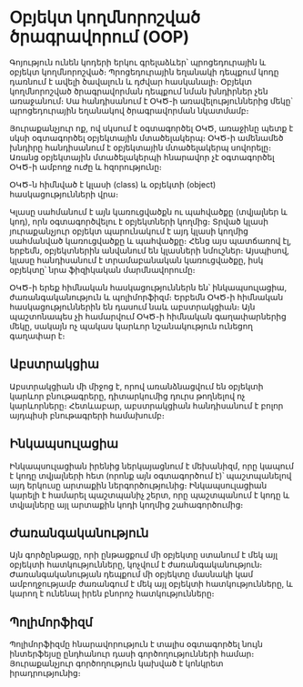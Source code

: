 <h1>Օբյեկտ կողմնորոշված ծրագրավորում (OOP)</h1>

Գոյություն ունեն կոդերի երկու գրելաձևեր՝ պրոցեդուրային և օբյեկտ կողմնորոշված։ Պրոցեդուրային  եղանակի դեպքում կոդը դառնում է ավելի ծավալուն և դժվար հասկանալի։ Օբյեկտ կողմնորոշված ծրագրավորման դեպքում նման խնդիրներ չեն առաջանում։ Սա հանդիսանում է ՕԿԾ-ի առավելություններից մեկը` պրոցեդուրային եղանակով ծրագրավորման նկատմամբ։

Յուրաքանչյուր ոք, ով սկսում է օգտագործել ՕԿԾ, առաջինը պետք է սկսի օգտագործել օբյեկտային մտածելակերպ։ ՕԿԾ-ի ամենամեծ խնդիրը հանդիսանում է օբյեկտային մտածելակերպ սովորելը։ Առանց օբյեկտային մտածելակերպի հնարավոր չէ օգտագործել ՕԿԾ-ի ամբողջ ուժը և հզորությունը։

ՕԿԾ-ն հիմնված է կլասի (class) և օբյեկտի (object) հասկացությունների վրա։

Կլասը սահմանում է այն կառուցվածքն ու պահվածքը (տվյալներ և կոդ), որն օգտագործվելու է օբյեկտների կողմից։ Տրված կլասի յուրաքանչյուր օբյեկտ պարունակում է այդ կլասի կողմից սահմանված կառուցվածքը և պահվածքը։ Հենց այս պատճառով էլ, երբեմն, օբյեկտներին անվանում են կլասների նմուշներ։ Այսպիսով, կլասը հանդիսանում է տրամաբանական կառուցվածքը, իսկ օբյեկտը՝ նրա ֆիզիկական մարմնավորումը։

ՕԿԾ-ի երեք հիմնական հասկացություններն են՝ ինկապսուլացիա, ժառանգականություն և պոլիմորֆիզմ։ Երբեմն ՕԿԾ-ի հիմնական հասկացություններին են դասում նաև աբստրակցիան։ Այն պաշտոնապես չի համարվում ՕԿԾ-ի հիմնական գաղափարներից մեկը, սակայն ոչ պակաս կարևոր նշանակություն ունեցող գաղափար է։

<h2>Աբստրակցիա</h2> 
Աբստրակցիան մի միջոց է, որով առանձնացվում են օբյեկտի կարևոր բնութագրերը, դիտարկումից դուրս թողնելով ոչ կարևորները։ Հետևաբար, աբստրակցիան հանդիսանում է բոլոր այդպիսի բնութագրերի համախումբ։

<h2>Ինկապսուլացիա</h2> 
Ինկապսուլացիան իրենից ներկայացնում է մեխանիզմ, որը կապում է կոդը տվյալների հետ (որոնք այն օգտագործում է)՝ պաշտպանելով այդ երկուսը արտաքին ներգործությունից։ Ինկապսուլացիան կարելի է համարել պաշտպանիչ շերտ, որը պաշտպանում է կոդը և տվյալները այլ արտաքին կոդի կողմից շահագործումից։

<h2>Ժառանգականություն</h2>
Այն գործընթացը, որի ընթացքում մի օբյեկտը ստանում է մեկ այլ օբյեկտի հատկությունները, կոչվում է ժառանգականություն։ Ժառանգականության դեպքում մի օբյեկտը մասնակի կամ ամբողջությամբ ժառանգում է մեկ այլ օբյեկտի հատկությունները, և կարող է ունենալ իրեն բնորոշ հատկությունները։

<h2>Պոլիմորֆիզմ</h2> 
Պոլիմորֆիզմը հնարավորություն է տալիս օգտագործել նույն ինտերֆեյսը ընդհանուր դասի գործողությունների համար։ Յուրաքանչյուր գործողություն կախված է կոնկրետ իրադրությունից։

